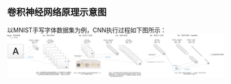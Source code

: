 ## 卷积神经网络原理示意图
以MNIST手写字体数据集为例，CNN执行过程如下图所示：
![Image](https://github.com/tzhjzychg/dl/blob/master/material/%E5%8D%B7%E7%A7%AF%E7%A5%9E%E7%BB%8F%E7%BD%91%E7%BB%9C%E7%BB%93%E6%9E%84%E5%9B%BE%E8%A7%A3.png)


<!-- 另外一种展示方法，备忘
<p align="center">
	<img src="https://github.com/tzhjzychg/dl/blob/master/material/%E5%8D%B7%E7%A7%AF%E7%A5%9E%E7%BB%8F%E7%BD%91%E7%BB%9C%E7%BB%93%E6%9E%84%E5%9B%BE%E8%A7%A3.png" alt="Sample"  width="900" height="200">
	<p align="center">
		<em>CNN结构分解图</em>
	</p>
</p>
-->
